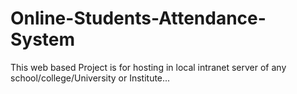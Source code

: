 # Online-Students-Attendance-System
This web based Project is for hosting in local intranet server of any school/college/University or Institute... 
